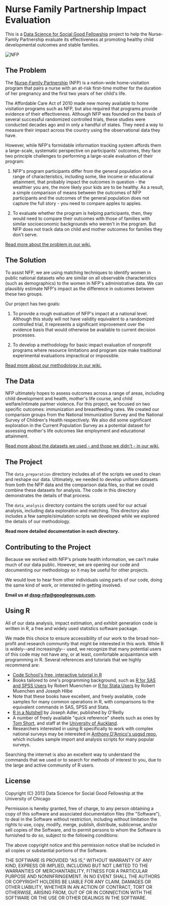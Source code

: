 # Nurse Family Partnership Impact Evaluation
 
This is a [Data Science for Social Good Fellowship](http://dssg.io) project to help the Nurse-Family Partnership evaluate its effectiveness at promoting healthy child developmental outcomes and stable families.


![NFP](http://dssg.io/img/partners/nfp.jpg)
 
## The Problem
 
The [Nurse-Family Partnership](http://www.nursefamilypartnership.org) (NFP) is a nation-wide home-visitation program that pairs a nurse with an at-risk first-time mother for the duration of her pregnancy and the first two years of her child's life. 

The Affordable Care Act of 2010 made new money available to home visitation programs such as NFP, but also required that programs provide evidence of their effectiveness. 
Although NFP was founded on the basis of several successful randomized controlled trials, these studies were conducted decades ago and in only a handful of states. They need a way to measure their impact across the country using the observational data they have.

However, while NFP's formidable information tracking system affords them a large-scale, systematic perspective on participants' outcomes, they face two principle challenges to performing a large-scale evaluation of their program:

1. NFP's program participants differ from the general population on a range of characteristics, including some, like income or educational attainment, that probably impact the outcomes in question - the wealthier you are, the more likely your kids are to be healthy. As a result, a simple comparison of means between the outcomes of NFP participants and the outcomes of the general population does not capture the full story - you need to compare apples to apples.

2. To evaluate whether the program is helping participants, then, they would need to compare their outcomes with those of families with similar socioeconomic backgrounds who weren't in the program. But NFP does not track data on child and mother outcomes for families they don't serve.

[Read more about the problem in our wiki.](https://github.com/dssg/nfp/wiki/Problem)


## The Solution

To assist NFP, we are using matching techniques to identify women in public national datasets who are similar on all observable characteristics (such as demographics) to the women in NFP's administrative data.  We can plausibly estimate NFP's impact as the difference in outcomes between these two groups. 

Our project has two goals:

1. To provide a rough evaluation of NFP's impact at a national level. Although this study will not have validity equivalent to a randomized controlled trial, it represents a significant improvement over the evidence basis that would otherwise be available to current decision processes.

2. To develop a methodology for basic impact evaluation of nonprofit programs where resource limitations and program size make traditional experimental evaluations impractical or impossible.

[Read more about our methodology in our wiki.](https://github.com/dssg/nfp/wiki/Methodology)


## The Data 

NFP ultimately hopes to assess outcomes across a range of areas, including child development and health, mother's life course, and child welfare/intimate partner violence.  For this project, we focused on two specific outcomes: immunization and breastfeeding rates.  We created our comparison groups from the National Immunization Survey and the National Survey of Children's Health respectively.  We also did some significant exploration in the Current Population Survey as a potential dataset for assessing mother's life outcomes like employment and educational attainment.


[Read more about the datasets we used - and those we didn't - in our wiki.](https://github.com/dssg/nfp/wiki/Data)

## The Project
The `data_preparation` directory includes all of the scripts we used to clean and reshape our data.  Ultimately, we needed to develop uniform datasets from both the NFP data and the comparison data files, so that we could combine these datasets for analysis.  The code in this directory demonstrates the details of that process.

The `data_analysis` directory contains the scripts used for our actual analysis, including data exploration and matching.  This directory also includes a few sample/simulation scripts we developed while we explored the details of our methodology.

**Read more detailed documentation in each directory.**

## Contributing to the Project

Because we worked with NFP's private health information, we can't make much of our data public. However, we are opening our code and documenting our methodology so it may be useful for other projects. 

We would love to hear from other individuals using parts of our code, doing the same kind of work, or interested in getting involved.

**Email us at dssg-nfp@googlegroups.com.**

## Using R

All of our data analysis, impact estimation, and exhibit generation code is written in R, a free and widely used statistics software package. 

We made this choice to ensure accessibility of our work to the broad non-profit and research community that might be interested in this work. While R is widely--and increasingly-- used, we recognize that many potential users of this code may not have any, or at least, comfortable acquaintance with programming in R. Several references and tutorials that we highly recommend are:

* [Code School's free, interactive tutorial in R](http://www.codeschool.com/courses/try-r)
* Books tailored to one's programming background, such as [R for SAS and SPSS Users](http://www.amazon.com/SAS-SPSS-Users-Statistics-Computing/dp/1461406846/ref=sr_1_1?s=books&ie=UTF8&qid=1376955179&sr=1-1) by Robert Muenchen or  [R for Stata Users](http://www.amazon.com/R-Stata-Users-Statistics-Computing/dp/1461425964/ref=sr_1_2?s=books&ie=UTF8&qid=1376955179&sr=1-2) by Robert Muenchen and Joseph Hilbe
 * Note that these books have excellent, and freely available, code samples for many common operations in R, with comparisons to the equivalent commands in SAS, SPSS and Stata.
* [R in a Nutshell](http://web.udl.es/Biomath/Bioestadistica/R/Manuals/r_in_a_nutshell.pdf) by Joseph Adler, published by O'Reilly
* A number of freely available "quick reference" sheets such as ones by [Tom Short](http://cran.r-project.org/doc/contrib/Short-refcard.pdf), and staff at the [University of Auckland](https://www.stat.auckland.ac.nz/~stat380/downloads/QuickReference.pdf).
* Researchers interested in using R specifically to work with complex national surveys may be interested in [Anthony D'Amico's usgsd repo](https://github.com/ajdamico/usgsd), which includes sample import and analysis scripts for many popular surveys.
 
Searching the internet is also an excellent way to understand the commands that we used or to search for methods of interest to you, due to the large and active community of R users.


## License

Copyright (C) 2013 Data Science for Social Good Fellowship at the University of Chicago

Permission is hereby granted, free of charge, to any person obtaining a copy of this software and associated documentation files (the "Software"), to deal in the Software without restriction, including without limitation the rights to use, copy, modify, merge, publish, distribute, sublicense, and/or sell copies of the Software, and to permit persons to whom the Software is furnished to do so, subject to the following conditions:

The above copyright notice and this permission notice shall be included in all copies or substantial portions of the Software.

THE SOFTWARE IS PROVIDED "AS IS," WITHOUT WARRANTY OF ANY KIND, EXPRESS OR IMPLIED, INCLUDING BUT NOT LIMITED TO THE WARRANTIES OF MERCHANTABILITY, FITNESS FOR A PARTICULAR PURPOSE AND NONINFRINGEMENT. IN NO EVENT SHALL THE AUTHORS OR COPYRIGHT HOLDERS BE LIABLE FOR ANY CLAIM, DAMAGES OR OTHER LIABILITY, WHETHER IN AN ACTION OF CONTRACT, TORT OR OTHERWISE, ARISING FROM, OUT OF OR IN CONNECTION WITH THE SOFTWARE OR THE USE OR OTHER DEALINGS IN THE SOFTWARE.
